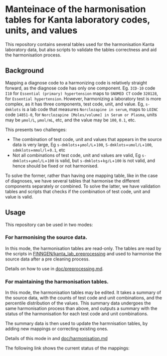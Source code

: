 # Manteinace of the harmonisation tables for Kanta laboratory codes, units, and values

This repository contains several tables used for the harmonisation Kanta laboratory data, but also scripts to validate the tables correctness and aid the harmonisation process. 


## Background

Mapping a diagnose code to a harmonizing code is relatively straight forward, as the diagnose code has only one component.
Eg. `ICD-10` code `I10` for `Essential (primary) hypertension` maps to `SNOMED CT` code `320128`, for `Essential hypertension`.
However, harmonizing a laboratory test is more complex, as it has three components, test code, unit, and value.
Eg, `s-dmklots` is a lab code that measures `Norclozapine in serum`, maps to `LOINC` code `14851-0`, for `Norclozapine [Moles/volume] in Serum or Plasma`, units may be `µmol/L`, `µmol/mL`, etc, and the value may be `100`, `0.1`, etc.
 
This presents two challenges:

- The combination of test code, unit and values that appears in the source data is very large, Eg `s-dmklots`+`µmol/L`+`100`, `S-dmklots`+`umol/L`+`100`, `sdmklots`+`mmol/l`+`0.1`, etc
- Not all combinations of test code, unit and values are valid, Eg `s-dmklots`+`µmol/L`+`100` is valid, but `s-dmklots`+`kg/L`+`100` is not valid, and hence should be fixed or not harmonised.

To solve the former, rather than having one mapping table, like in the case of diagnoses, we have several tables that harmonise the different components separately or combined.
To solve the latter, we have validation tables and scripts that checks if the combination of test code, unit and value is valid.

## Usage

This repository can be used in two modes:

### For harmonising the source data. 

In this mode, the harmonisation tables are read-only. The tables are read by the scripts in [FINNGEN/kanta_lab_preprocessing](https://github.com/FINNGEN/kanta_lab_preprocessing) and used to harmonise the source data after a pre cleaning process. 

Details on how to use in [doc/preprocessing.md](doc/preprocessing.md).

### For maintaining the harmonisation tables.

In this mode, the harmonisation tables may be edited. 
It takes a summary of the source data, with the counts of test code and unit combinations, and the percentile distribution of the values.
This summary data undergoes the same harmonisation process than above, and outputs a summary with the status of the harmonisation for each test code and unit combinations. 

The summary data is then used to update the harmnisation tables, by adding new mappings or correcting existing ones.

Details of this mode in and [doc/harmonisation.md](doc/harmonisation.md)

The following link shows the current status of the mappings: 


